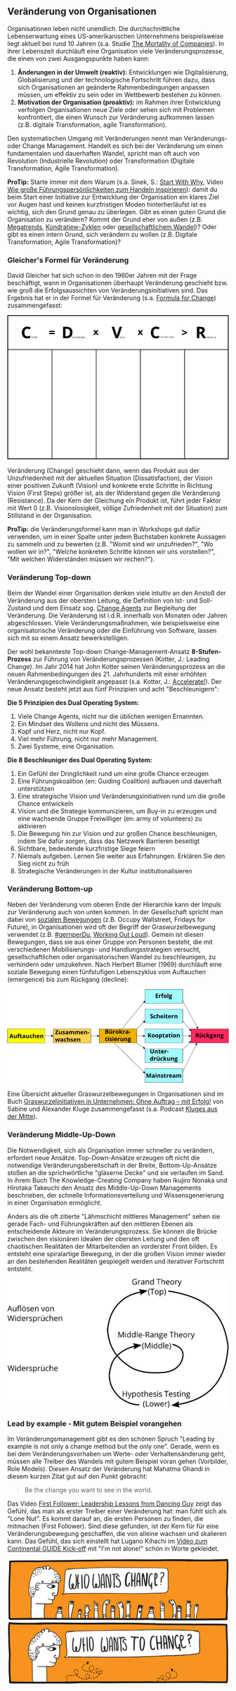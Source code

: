 ## Veränderung von Organisationen

Organisationen leben nicht unendlich. Die durchschnittliche Lebenserwartung eines US-amerikanischen Unternehmens beispielsweise liegt aktuell bei rund 10 Jahren (s.a. Studie [The Mortality of Companies](https://royalsocietypublishing.org/doi/10.1098/rsif.2015.0120)). In ihrer Lebenszeit durchläuft eine Organisation viele Veränderungsprozesse, die einen von zwei Ausgangspunkte haben kann:

1. **Änderungen in der Umwelt (reaktiv):** Entwicklungen wie Digitalisierung, Globalisierung und der technologische Fortschritt führen dazu, dass sich Organisationen an geänderte Rahmenbedingungen anpassen müssen, um effektiv zu sein oder im Wettbewerb bestehen zu können.
2. **Motivation der Organisation (proaktiv):** im Rahmen ihrer Entwicklung verfolgen Organisationen neue Ziele oder sehen sich mit Problemen konfrontiert, die einen Wunsch zur Veränderung aufkommen lassen (z.B. digitale Transformation, agile Transformation).

Den systematischen Umgang mit Veränderungen nennt man Veränderungs- oder Change Management. Handelt es sich bei der Veränderung um einen fundamentalen und dauerhaften Wandel, spricht man oft auch von Revolution (Industrielle Revolution) oder Transformation (Digitale Transformation, Agile Transformation).

**ProTip:** Starte immer mit dem Warum (s.a. Sinek, S.: [Start With Why](https://amzn.to/2WRLEWK), Video [Wie große Führungspersönlichkeiten zum Handeln inspirieren](https://www.youtube.com/watch?v=qp0HIF3SfI4)): damit du beim Start einer Initiative zur Entwicklung der Organisation ein klares Ziel vor Augen hast und keinen kurzfristigen Moden hinterherläufst ist es wichtig, sich den Grund genau zu überlegen. Gibt es einen guten Grund die Organisation zu verändern? Kommt der Grund eher von außen (z.B. [Megatrends](https://de.wikipedia.org/wiki/Trend_(Soziologie)#Megatrend), [Kondratjew-Zyklen](https://de.wikipedia.org/wiki/Kondratjew-Zyklus) oder [gesellschaftlichem Wandel](https://de.wikipedia.org/wiki/Sozialer_Wandel))? Oder gibt es einen intern Grund, sich verändern zu wollen (z.B. Digitale Transformation, Agile Transformation)?

### Gleicher's Formel für Veränderung

David Gleicher hat sich schon in den 1960er Jahren mit der Frage beschäftigt, wann in Organisationen überhaupt Veränderung geschieht bzw. wie groß die Erfolgsaussichten von Veränderungsinitiativen sind. Das Ergebnis hat er in der Formel für Veränderung (s.a. [Formula for Change](https://en.wikipedia.org/wiki/Formula_for_change#cite_note-3)) zusammengefasst:

![Arbeitsvorlage Gleicher's Formel für Veränderung](./images/gleicher-formula-for-change.png)

Veränderung (Change) geschieht dann, wenn das Produkt aus der Unzufriedenheit mit der aktuellen Situation (Dissatisfaction), der Vision einer positiven Zukunft (Vision) und konkrete erste Schritte in Richtung Vision (First Steps) größer ist, als der Widerstand gegen die Veränderung (Resistance). Da der Kern der Gleichung ein Produkt ist, führt jeder Faktor mit Wert 0 (z.B. Visionslosigkeit, völlige Zufriedenheit mit der Situation) zum Stillstand in der Organisation.

**ProTip:** die Veränderungsformel kann man in Workshops gut dafür verwenden, um in einer Spalte unter jedem Buchstaben konkrete Aussagen zu sammeln und zu bewerten (z.B. "Womit sind wir unzufrieden?", "Wo wollen wir in?", "Welche konkreten Schritte können wir uns vorstellen?", "Mit welchen Widerständen müssen wir rechen?").

### Veränderung Top-down

Beim der Wandel einer Organisation denken viele intuitiv an den Anstoß der Veränderung aus der obersten Leitung, die Definition von Ist- und Soll-Zustand und dem Einsatz sog. [Change Agents](https://de.wikipedia.org/wiki/Change_Agent) zur Begleitung der Veränderung. Die Veränderung ist i.d.R. innerhalb von Monaten oder Jahren abgeschlossen. Viele Veränderungsmaßnahmen, wie beispielsweise eine organisatorische Veränderung oder die Einführung von Software, lassen sich mit so einem Ansatz bewerkstelligen.

Der wohl bekannteste Top-down Change-Management-Ansatz **8-Stufen-Prozess** zur Führung von Veränderungsprozessen (Kotter, J.: Leading Change). Im Jahr 2014 hat John Kotter seinen Veränderungsprozess an die neuen Rahmenbedingungen des 21. Jahrhunderts mit einer erhöhten Veränderungsgeschwindigkeit angepasst (s.a. Kotter, J.: [Accelerate!](https://hbr.org/2012/11/accelerate)). Der neue Ansatz besteht jetzt aus fünf Prinzipien und acht "Beschleunigern":

**Die 5 Prinzipien des Dual Operating System:**

1. Viele Change Agents, nicht nur die üblichen wenigen Ernannten.
2. Ein Mindset des Wollens und nicht des Müssens.
3. Kopf und Herz, nicht nur Kopf.
4. Viel mehr Führung, nicht nur mehr Management.
5. Zwei Systeme, eine Organisation.

**Die 8 Beschleuniger des Dual Operating System:**

1. Ein Gefühl der Dringlichkeit rund um eine große Chance erzeugen
2. Eine Führungskoalition (en: Guiding Coalition) aufbauen und dauerhaft unterstützen
3. Eine strategische Vision und Veränderungsinitiativen rund um die große Chance entwickeln
4. Vision und die Strategie kommunizieren, um Buy-in zu erzeugen und eine wachsende Gruppe Freiwilliger (en: army of volunteers) zu aktivieren
5. Die Bewegung hin zur Vision und zur großen Chance beschleunigen, indem Sie dafür sorgen, dass das Netzwerk Barrieren beseitigt
6. Sichtbare, bedeutende kurzfristige Siege feiern
7. Niemals aufgeben. Lernen Sie weiter aus Erfahrungen. Erklären Sie den Sieg nicht zu früh
8. Strategische Veränderungen in der Kultur institutionalisieren

### Veränderung Bottom-up

Neben der Veränderung vom oberen Ende der Hierarchie kann der Impuls zur Veränderung auch von unten kommen. In der Gesellschaft spricht man dabei von [sozialen Bewegungen](https://de.wikipedia.org/wiki/Soziale_Bewegung) (z.B. Occupy Wallstreet, Fridays for Future), in Organisationen wird oft der Begriff der Graswurzelbewegung verwendet (z.B. [#gernperDu](http://www.gernperdu.de), [Working Out Loud](https://workingoutloud.com/de/fur-dich)). Gemein ist diesen Bewegungen, dass sie aus einer Gruppe von Personen besteht, die mit verschiedenen Mobilisierungs- und Handlungsstrategien versucht, gesellschaftlichen oder organisatorischen Wandel zu beschleunigen, zu verhindern oder umzukehren. Nach Herbert Blumer (1969) durchläuft eine soziale Bewegung einen fünfstufigen Lebenszyklus vom Auftauchen (emergence) bis zum Rückgang (decline):

![Stufen sozialer Bewegungen nach Blumer, eigene Darstellung](./images/blumer-stufen-sozialer-bewegungen.png.png)

Eine Übersicht aktueller Graswurzelbewegungen in Organisationen sind im Buch [Graswurzelinitiativen in Unternehmen: Ohne Auftrag – mit Erfolg!](https://amzn.to/39SjqQX) von Sabine und Alexander Kluge zusammengefasst (s.a. Podcast [Kluges aus der Mitte](https://klugesausdermitte.podigee.io)).

### Veränderung Middle-Up-Down

Die Notwendigkeit, sich als Organisation immer schneller zu verändern, erfordert neue Ansätze. Top-Down-Ansätze erzeugen oft nicht die notwendige Veränderungsbereitschaft in der Breite, Bottom-Up-Ansätze stoßen an die sprichwörtliche "gläserne Decke" und sie verlaufen im Sand. In ihrem Buch The Knowledge-Creating Company haben Ikujiro Nonaka und Hirotaka Takeuchi den Ansatz des Middle-Up-Down Managements beschrieben, der schnelle Informationsverteilung und Wissensgenerierung in einer Organisation ermöglicht.

Anders als die oft zitierte "Lähmschicht mittleres Management" sehen sie gerade Fach- und Führungskräften auf den mittleren Ebenen als entscheidende Akteure im Veränderungsprozess. Sie können die Brücke zwischen den visionären Idealen der obersten Leitung und den oft chaotischen Realitäten der Mitarbeitenden an vorderster Front bilden. Es entsteht eine spiralartige Bewegung, in der die großen Vision immer wieder an den bestehenden Realitäten gespiegelt werden und iterativer Fortschritt entsteht.

![Middle-up-down Management nach Nonaka, eigene Darstellung](images/nonaka-middle-up-down-management.png)

### Lead by example - Mit gutem Beispiel vorangehen

Im Veränderungsmanagement gibt es den schönen Spruch "Leading by example is not only a change method but the only one". Gerade, wenn es bei dem Veränderungsvorhaben um Werte- oder Verhaltensänderung geht, müssen alle Treiber des Wandels mit gutem Beispiel voran gehen (Vorbilder, Role Models). Diesen Ansatz der Veränderung hat Mahatma Ghandi in diesem kurzen Zitat gut auf den Punkt gebracht:

> Be the change you want to see in the world.

Das Video [First Follower: Leadership Lessons from Dancing Guy](https://www.youtube.com/watch?v=fW8amMCVAJQ) zeigt das Gefühl, das man als erster Treiber einer Veränderung hat: man fühlt sich als "Lone Nut". Es kommt darauf an, die ersten Personen zu finden, die mitmachen (First Follower). Sind diese gefunden, ist der Kern für für eine Veränderungsbewegung geschaffen, die von alleine wachsen und skalieren kann. Das Gefühl, das sich einstellt hat Lugano Kihachi im [Video zum Continental GUIDE Kick-off](https://www.youtube.com/watch?v=Pm-np_XNqMc) mit "I'm not alone!" schön in Worte gekleidet.

![Who wants change von Alan O'Rourke auf Flickr (CC BY 2.0)](./images/change-vs-be-changed.png)
